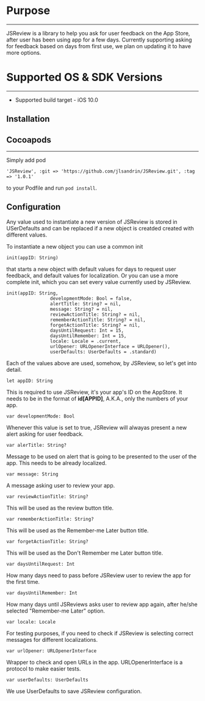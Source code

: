 # Purpose
--------------

JSReview is a library to help you ask for user feedback on the App Store, after user has been using app for a few days. Currently supporting asking for feedback based on days from first use, we plan on updating it to have more options.

# Supported OS & SDK Versions
-----------------------------

* Supported build target - iOS 10.0

Installation
--------------

## Cocoapods
--------------
Simply add pod 
```
'JSReview', :git => 'https://github.com/jlsandrin/JSReview.git', :tag => '1.0.1'
```

to your Podfile and run `pod install`.



Configuration
--------------

Any value used to instantiate a new version of JSReview is stored in USerDefaults and can be replaced if a new object is creatded created with different values.

To instantiate a new object you can use a common init

```
init(appID: String)
```
that starts a new object with default values for days to request user feedback, and default values for localization. Or you can use a more complete init, which you can set every value currently used by JSReview.

```
init(appID: String,
                developmentMode: Bool = false,
                alertTitle: String? = nil,
                message: String? = nil,
                reviewActionTitle: String? = nil,
                rememberActionTitle: String? = nil,
                forgetActionTitle: String? = nil,
                daysUntilRequest: Int = 15,
                daysUntilRemember: Int = 15,
                locale: Locale = .current,
                urlOpener: URLOpenerInterface = URLOpener(),
                userDefaults: UserDefaults = .standard)
```

Each of the values above are used, somehow, by JSReview, so let's get into detail.

```
let appID: String
```

This is required to use JSReview, it's your app's ID on the AppStore. It needs to be in the format of **id[APPID]**, A.K.A., only the numbers of your app.

```
var developmentMode: Bool
```

Whenever this value is set to true, JSReview will alwayas present a new alert asking for user feedback.

```
var alerTitle: String?
```

Message to be used on alert that is going to be presented to the user of the app. This needs to be already localized.

```
var message: String
```

A message asking user to review your app.

```
var reviewActionTitle: String?
```

This will be used as the review button title.

```
var rememberActionTitle: String?
```

This will be used as the Remember-me Later button title.

```
var forgetActionTitle: String?
```

This will be used as the Don't Remember me Later button title.

```
var daysUntilRequest: Int
```

How many days need to pass before JSReview user to review the app for the first time.

```
var daysUntilRemember: Int
```

How many days until JSReviews asks user to review app again, after he/she selected "Remember-me Later" option.

```
var locale: Locale
```

For testing purposes, if you need to check if JSReview is selecting correct messages for different localizations.

```
var urlOpener: URLOpenerInterface
```

Wrapper to check and open URLs in the app. URLOpenerInterface is a protocol to make easier tests.

```
var userDefaults: UserDefaults
```

We use UserDefaults to save JSReview configuration.